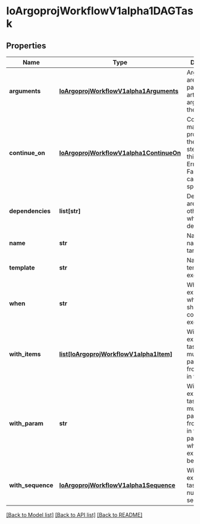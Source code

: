 # IoArgoprojWorkflowV1alpha1DAGTask

## Properties
Name | Type | Description | Notes
------------ | ------------- | ------------- | -------------
**arguments** | [**IoArgoprojWorkflowV1alpha1Arguments**](IoArgoprojWorkflowV1alpha1Arguments.md) | Arguments are the parameter and artifact arguments to the template | [optional] 
**continue_on** | [**IoArgoprojWorkflowV1alpha1ContinueOn**](IoArgoprojWorkflowV1alpha1ContinueOn.md) | ContinueOn makes argo to proceed with the following step even if this step fails. Errors and Failed states can be specified | [optional] 
**dependencies** | **list[str]** | Dependencies are name of other targets which this depends on | [optional] 
**name** | **str** | Name is the name of the target | 
**template** | **str** | Name of template to execute | 
**when** | **str** | When is an expression in which the task should conditionally execute | [optional] 
**with_items** | [**list[IoArgoprojWorkflowV1alpha1Item]**](IoArgoprojWorkflowV1alpha1Item.md) | WithItems expands a task into multiple parallel tasks from the items in the list | [optional] 
**with_param** | **str** | WithParam expands a task into multiple parallel tasks from the value in the parameter, which is expected to be a JSON list. | [optional] 
**with_sequence** | [**IoArgoprojWorkflowV1alpha1Sequence**](IoArgoprojWorkflowV1alpha1Sequence.md) | WithSequence expands a task into a numeric sequence | [optional] 

[[Back to Model list]](../README.md#documentation-for-models) [[Back to API list]](../README.md#documentation-for-api-endpoints) [[Back to README]](../README.md)


